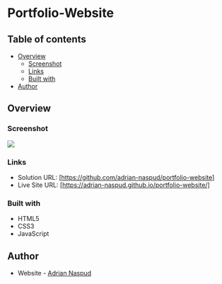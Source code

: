 # Portfolio-Website

## Table of contents

- [Overview](#overview)
  - [Screenshot](#screenshot)
  - [Links](#links)
  - [Built with](#built-with)
- [Author](#author)

## Overview

### Screenshot

![](./images/portfolio-project.png)

### Links

- Solution URL: [https://github.com/adrian-naspud/portfolio-website]
- Live Site URL: [https://adrian-naspud.github.io/portfolio-website/]


### Built with

- HTML5
- CSS3
- JavaScript

## Author

- Website - [Adrian Naspud](https://github.com/adrian-naspud/portfolio-website)
